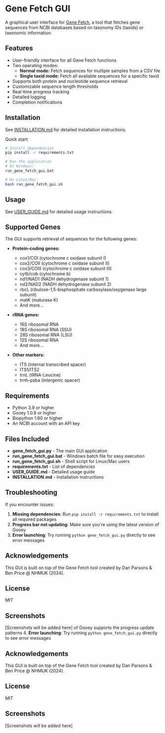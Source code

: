 # Gene Fetch GUI

A graphical user interface for [Gene Fetch](https://github.com/bge-barcoding/gene_fetch), a tool that fetches gene sequences from NCBI databases based on taxonomy IDs (taxids) or taxonomic information.

## Features

- User-friendly interface for all Gene Fetch functions
- Two operating modes:
  - **Normal mode:** Fetch sequences for multiple samples from a CSV file
  - **Single taxid mode:** Fetch all available sequences for a specific taxid
- Supports both protein and nucleotide sequence retrieval
- Customizable sequence length thresholds
- Real-time progress tracking
- Detailed logging
- Completion notifications

## Installation

See [INSTALLATION.md](INSTALLATION.md) for detailed installation instructions.

Quick start:
```bash
# Install dependencies
pip install -r requirements.txt

# Run the application
# On Windows:
run_gene_fetch_gui.bat

# On Linux/Mac:
bash run_gene_fetch_gui.sh
```

## Usage

See [USER_GUIDE.md](USER_GUIDE.md) for detailed usage instructions.

## Supported Genes

The GUI supports retrieval of sequences for the following genes:

- **Protein-coding genes:**
  - cox1/COI (cytochrome c oxidase subunit I)
  - cox2/COII (cytochrome c oxidase subunit II)
  - cox3/COIII (cytochrome c oxidase subunit III)
  - cytb/cob (cytochrome b)
  - nd1/NAD1 (NADH dehydrogenase subunit 1)
  - nd2/NAD2 (NADH dehydrogenase subunit 2)
  - rbcL (ribulose-1,5-bisphosphate carboxylase/oxygenase large subunit)
  - matK (maturase K)
  - And more...

- **rRNA genes:**
  - 16S ribosomal RNA
  - 18S ribosomal RNA (SSU)
  - 28S ribosomal RNA (LSU)
  - 12S ribosomal RNA
  - And more...

- **Other markers:**
  - ITS (internal transcribed spacer)
  - ITS1/ITS2
  - trnL (tRNA-Leucine)
  - trnh-psba (intergenic spacer)

## Requirements

- Python 3.9 or higher
- Gooey 1.0.8 or higher
- Biopython 1.80 or higher
- An NCBI account with an API key

## Files Included

- **gene_fetch_gui.py** - The main GUI application
- **run_gene_fetch_gui.bat** - Windows batch file for easy execution
- **run_gene_fetch_gui.sh** - Shell script for Linux/Mac users
- **requirements.txt** - List of dependencies
- **USER_GUIDE.md** - Detailed usage guide
- **INSTALLATION.md** - Installation instructions

## Troubleshooting

If you encounter issues:

1. **Missing dependencies**: Run `pip install -r requirements.txt` to install all required packages
2. **Progress bar not updating**: Make sure you're using the latest version of Gooey
3. **Error launching**: Try running `python gene_fetch_gui.py` directly to see error messages

## Acknowledgements

This GUI is built on top of the Gene Fetch tool created by Dan Parsons & Ben Price @ NHMUK (2024).

## License

MIT

## Screenshots

[Screenshots will be added here] of Gooey supports the progress update patterns
4. **Error launching**: Try running `python gene_fetch_gui.py` directly to see error messages

## Acknowledgements

This GUI is built on top of the Gene Fetch tool created by Dan Parsons & Ben Price @ NHMUK (2024).

## License

MIT

## Screenshots

[Screenshots will be added here]